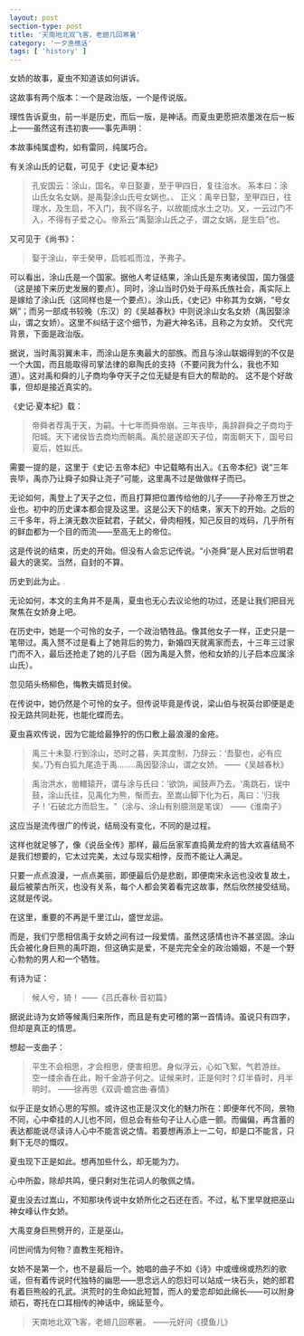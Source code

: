 ```yaml
---
layout: post
section-type: post
title: '天南地北双飞客，老翅几回寒暑'
category: '一夕渔樵话'
tags: [ 'history' ]
---
```


女娇的故事，夏虫不知道该如何讲诉。

这故事有两个版本：一个是政治版，一个是传说版。

理性告诉夏虫，前一半是历史，而后一版，是神话。而夏虫更愿把浓墨泼在后一板上——虽然这有违初衷——事先声明：

本故事纯属虚构，如有雷同，纯属巧合。

有关涂山氏的记载，可见于《史记·夏本纪》

>孔安国云：涂山，国名。辛日娶妻，至于甲四日，复往治水。
>系本曰：涂山氏女名女娲，是禹娶涂山氏号女娲也。、
>正义：禹辛日娶，至甲四日，往理水，及生启，不入门，我不得名子，以故能成水土之功。又，一云过门不入，不得有子爱之心。帝系云“禹娶涂山氏之子，谓之女娲，是生启”也。

又可见于《尚书》：
>娶于涂山，辛壬癸甲，启呱呱而泣，予弗子。

可以看出，涂山氏是一个国家。据他人考证结果，涂山氏是东夷诸侯国，国力强盛（这是接下来历史发展的要点）。同时，涂山当时仍处于母系氏族社会，禹实际上是嫁给了涂山氏（这同样也是一个要点）。涂山氏，《史记》中称其为女娲，“号女娲”；而另一部成书较晚（东汉）的《吴越春秋》中则说涂山女名女娇（禹因娶涂山，谓之女娇）。这里不纠结于这个细节，为避大神名讳，且称之为女娇。
交代完背景，下面是政治版。

据说，当时禹羽翼未丰，而涂山是东夷最大的部族。而且与涂山联姻得到的不仅是一个大国，而且能取得司掌法律的皋陶氏的支持（不要问我为什么，我也不知道）。这对禹和舜的儿子商均争夺天子之位无疑是有巨大的帮助的。
这不是个好故事，但却是接近真实的。

《史记·夏本纪》载：
>帝舜者荐禹于天，为嗣。十七年而舜帝崩。三年丧毕，禹辞辟舜之子商均于阳城。天下诸侯皆去商均而朝禹。禹於是遂即天子位，南面朝天下，国号曰夏后，姓姒氏。

需要一提的是，这里于《史记·五帝本纪》中记载略有出入。《五帝本纪》说“三年丧毕，禹亦乃让舜子如舜让尧子”可能，这里禹不过是做做样子而已。

无论如何，禹登上了天子之位，而且打算把位置传给他的儿子——子孙帝王万世之业也。初中的历史课本都会提及这里。这是公天下的结束，家天下的开始。之后的三千多年，将上演无数次臣弑君，子弑父，骨肉相残，知己反目的戏码，几乎所有的鲜血都为一个目的而流——至高无上的帝位。

这是传说的结束，历史的开始。但没有人会忘记传说。“小尧舜”是人民对后世明君最大的褒奖。当然，自封的不算。

历史到此为止。

无论如何，本文的主角并不是禹，夏虫也无心去议论他的功过，还是让我们把目光聚焦在女娇身上吧。

在历史中，她是一个可怜的女子，一个政治牺牲品。像其他女子一样，正史只是一笔带过。禹入赘不过是看上了她背后的势力，新婚四天就离家而去，十三年三过家门而不入，最后还抢走了她的儿子启（因为禹是入赘，他和女娇的儿子启本应属涂山氏）。

忽见陌头杨柳色，悔教夫婿觅封侯。

在传说中，她仍然是个可怜的女子。但传说毕竟是传说，梁山伯与祝英台即便是走投无路共同赴死，也能化蝶而去。

夏虫喜欢传说，因为它能给最狰狞的伤口敷上最浪漫的金疮。

>禹三十未娶.行到涂山，恐时之暮，失其度制，乃辞云：‘吾娶也，必有应矣。’乃有白狐九尾造于禹........禹因娶涂山，谓之女娇。
>——《吴越春秋》

>禹治洪水，凿轘辕开，谓与涂与氏曰：'欲饷，闻鼓声乃去。'禹跳石，误中鼓，涂山氏往，见禹化为熊，惭而去。至嵩山脚下化为石，禹曰：'归我子！'石破北方而启生。"（涂与、涂山有别臆测是笔误）
>——《淮南子》

这应当是流传很广的传说，结局没有变化，不同的是过程。

这样也就足够了，像《说岳全传》那样，最后岳家军直捣黄龙府的皆大欢喜结局不是我们想要的，它太过完美，太过与现实相悖，反而不能让人满足。

只要一点点浪漫，一点点美丽，即便最后仍是悲剧，即便南宋永远也没收复故土，最后被蒙古所灭，也没有关系，每个人都会笑着看完这故事，然后欣然接受结局。这就是传说。

在这里，重要的不再是千里江山，盛世龙运。

而是，我们宁愿相信禹于女娇之间有过一段爱情。虽然这感情也许不甚坚固。涂山氏会被化身巨熊的禹吓跑，但这确实是爱，不是完完全全的政治婚姻，不是一个野心勃勃的男人和一个牺牲。

有诗为证：

>候人兮，猗！
>——《吕氏春秋·音初篇》

据说此诗为女娇等候禹归来所作，而且是有史可稽的第一首情诗。虽说只有四字，但却是真正的情思。

想起一支曲子：

>平生不会相思，才会相思，便害相思。身似浮云，心如飞絮，气若游丝。
>空一缕余香在此，盼千金游子何之。证候来时，正是何时？灯半昏时，月半明时。
>——徐再思《双调·蟾宫曲·春情》

似乎正是女娇心思的写照。或许这也正是汉文化的魅力所在：即便年代不同，景物不同，心中牵挂的人儿也不同，但总会有些句子让人心底一颤。而偏偏，再含蓄的表达都能说尽读诗人心中不能言说之情。若要想再添上一二句，却是口不能言，只剩下无尽的慨叹。

夏虫现下正是如此。想再加些什么，却无能为力。

心中所盈，除却共鸣，便只剩对生花词人的敬佩之情。

夏虫没去过嵩山，不知那块传说中女娇所化之石还在否。不过，私下里早就把巫山神女峰认作女娇。

大禹变身巨熊劈开的，正是巫山。

问世间情为何物？直教生死相许。

女娇不是第一个，也不是最后一个。她唱的曲子不如《诗》中或缠绵或热烈的歌谣，但有着传说时代独特的幽思——思念远人的怨妇可以站成一块石头，她的郎君有着巨熊般的孔武。洪荒时的生命如此短暂，而人的爱恋却如此绵长——可以附身顽石，寄托在口耳相传的神话中，绵延至今。

>天南地北双飞客，老翅几回寒暑。
>——元好问《摸鱼儿》
